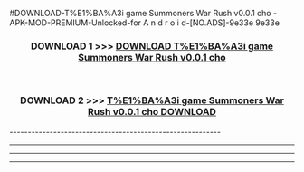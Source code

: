 #DOWNLOAD-T%E1%BA%A3i game Summoners War Rush v0.0.1 cho -APK-MOD-PREMIUM-Unlocked-for A n d r o i d-[NO.ADS]-9e33e 9e33e 



<div align="center">

<h3>DOWNLOAD 1 >>> <a href="https://getmod2.web.app/?judul=T%E1%BA%A3i game Summoners War Rush v0.0.1 cho ">DOWNLOAD T%E1%BA%A3i game Summoners War Rush v0.0.1 cho </a></h3><br>

<h3>DOWNLOAD 2 >>> <a href="https://getmod2.web.app/?judul=T%E1%BA%A3i game Summoners War Rush v0.0.1 cho ">T%E1%BA%A3i game Summoners War Rush v0.0.1 cho  DOWNLOAD </a></h3>

</div>
----------------------------------------------------------

----------------------------------------------------------

----------------------------------------------------------

----------------------------------------------------------



